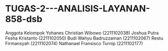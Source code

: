 # TUGAS-2---ANALISIS-LAYANAN-858-dsb
Anggota Kelompok
Yohanes Christian Wibowo
(2211102038)
Joshua Putra Fesha Kristanto
(2211102050)
Budi Wahyu Badruzzaman
(2211102067)
Restu Firmansyah
(2211102074)
Nathanael Fransisco Turnip
(2211102177)

